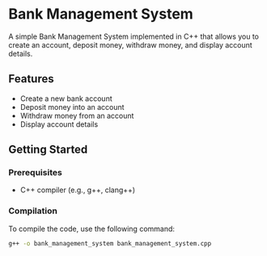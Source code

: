 # Bank Management System

A simple Bank Management System implemented in C++ that allows you to create an account, deposit money, withdraw money, and display account details.

## Features

- Create a new bank account
- Deposit money into an account
- Withdraw money from an account
- Display account details

## Getting Started

### Prerequisites

- C++ compiler (e.g., g++, clang++)

### Compilation

To compile the code, use the following command:

```bash
g++ -o bank_management_system bank_management_system.cpp
